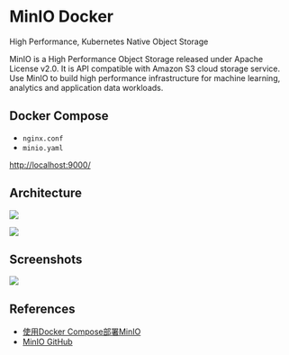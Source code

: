 # MinIO Docker

High Performance, Kubernetes Native Object Storage

MinIO is a High Performance Object Storage released under Apache License v2.0. It is API compatible with Amazon S3 cloud storage service. Use MinIO to build high performance infrastructure for machine learning, analytics and application data workloads.

## Docker Compose
- `nginx.conf`
- `minio.yaml`

[http://localhost:9000/](http://localhost:9000/)

## Architecture
![](http://www.minio.org.cn/static/picture/architecture_diagram.svg)

![](https://raw.githubusercontent.com/minio/minio/master/docs/screenshots/Architecture-diagram_distributed_nm.png)

## Screenshots
![](https://d1q6f0aelx0por.cloudfront.net/screenshots/689ef571-9a3d-43a2-a5f0-eade262052d1-minio-browser.png)

## References
- [使用Docker Compose部署MinIO](https://docs.min.io/cn/deploy-minio-on-docker-compose.html)
- [MinIO GitHub](https://github.com/minio/minio)